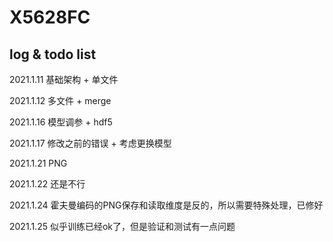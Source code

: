 # X5628FC

## log & todo list

2021.1.11 基础架构 + 单文件

2021.1.12 多文件 + merge

2021.1.16 模型调参 + hdf5

2021.1.17 修改之前的错误 + 考虑更换模型

2021.1.21 PNG

2021.1.22 还是不行

2021.1.24 霍夫曼编码的PNG保存和读取维度是反的，所以需要特殊处理，已修好

2021.1.25 似乎训练已经ok了，但是验证和测试有一点问题
